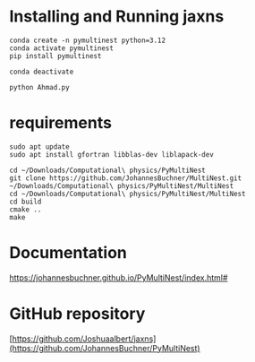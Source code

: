# Installing and Running jaxns
```
conda create -n pymultinest python=3.12
conda activate pymultinest
pip install pymultinest
```
```
conda deactivate
```
```
python Ahmad.py
```

# requirements
```
sudo apt update
sudo apt install gfortran libblas-dev liblapack-dev
```
```
cd ~/Downloads/Computational\ physics/PyMultiNest
git clone https://github.com/JohannesBuchner/MultiNest.git ~/Downloads/Computational\ physics/PyMultiNest/MultiNest
cd ~/Downloads/Computational\ physics/PyMultiNest/MultiNest
cd build
cmake ..
make

```
# Documentation
https://johannesbuchner.github.io/PyMultiNest/index.html#
# GitHub repository
[https://github.com/Joshuaalbert/jaxns](https://github.com/JohannesBuchner/PyMultiNest)


